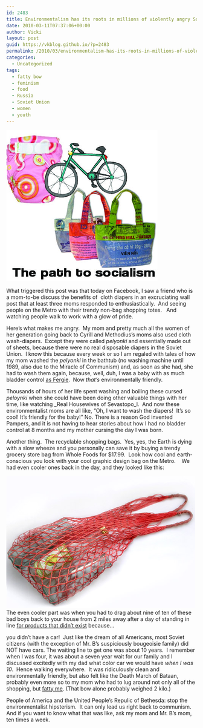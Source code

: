 ```yaml
---
id: 2483
title: Environmentalism has its roots in millions of violently angry Soviet women
date: 2010-03-11T07:37:06+00:00
author: Vicki
layout: post
guid: https://vkblog.github.io/?p=2483
permalink: /2010/03/environmentalism-has-its-roots-in-millions-of-violently-angry-soviet-women/
categories:
  - Uncategorized
tags:
  - fatty bow
  - feminism
  - food
  - Russia
  - Soviet Union
  - women
  - youth
---
```

[<img class="aligncenter size-full wp-image-2496" title="Path To Socialism" src="https://raw.githubusercontent.com/vkblog/vkblog.github.io/master/public/img/2010/03/Path-To-Socialism.jpg" alt="" width="400" height="400" />](https://raw.githubusercontent.com/vkblog/vkblog.github.io/master/public/img/2010/03/Path-To-Socialism.jpg)

What triggered this post was that today on Facebook, I saw a friend who is a mom-to-be discuss the benefits of  cloth diapers in an excruciating wall post that at least three moms responded to enthusiastically.  And seeing people on the Metro with their trendy non-bag shopping totes.   And watching people walk to work with a glow of pride.

Here&#8217;s what makes me angry.  My mom and pretty much all the women of her generation going back to Cyrill and Methodius&#8217;s moms also used cloth wash-diapers.  Except they were called _pelyonki_ and essentially made out of sheets, because there were no real disposable diapers in the Soviet Union.  I know this because every week or so I am regaled with tales of how my mom washed the _pelyonki_ in the bathtub (no washing machine until 1989, also due to the Miracle of Communism) and, as soon as she had, she had to wash them again, because, well, duh, I was a baby with as much bladder control [as Fergie](http://www.sfgate.com/cgi-bin/blogs/dailydish/detail?blogid=7&entry_id=2036).  Now _that&#8217;s_ environmentally friendly.

Thousands of hours of her life spent washing and boiling these cursed _peloynki_ when she could have been doing other valuable things with her time, like watching _Real Housewives of Sevastopo_l.  And now these environmentalist moms are all like, &#8220;Oh, I want to wash the diapers!  It&#8217;s so cool! It&#8217;s friendly for the baby!&#8221; No. There is a reason God invented Pampers, and it is not having to hear stories about how I had no bladder control at 8 months and my mother cursing the day I was born.

Another thing.  The recyclable shopping bags.  Yes, yes, the Earth is dying with a slow wheeze and you personally can save it by buying a trendy grocery store bag from Whole Foods for $17.99.  Look how cool and earth-conscious you look with your cool graphic design bag on the Metro.    We had even cooler ones back in the day, and they looked like this:

[<img class="aligncenter size-full wp-image-2489" title="8" src="https://raw.githubusercontent.com/vkblog/vkblog.github.io/master/public/img/2010/03/8.jpg" alt="" width="500" height="350" />](https://raw.githubusercontent.com/vkblog/vkblog.github.io/master/public/img/2010/03/8.jpg)The even cooler part was when you had to drag about nine of ten of these bad boys back to your house from 2 miles away after a day of standing in line [for products that didn&#8217;t exist](https://vkblog.github.io/2010/02/04/the-snowpocalypse-rains-down-calamity-and-soviet-russia-on-dc/) because&#8230;

you didn&#8217;t have a car!  Just like the dream of all Americans, most Soviet citizens (with the exception of Mr. B&#8217;s suspiciously bougeoisie family) did NOT have cars. The waiting line to get one was about 10 years.  I remember when I was four, it was about a seven year wait for our family and I discussed excitedly with my dad what color car we would have _when I was 10_.  Hence walking everywhere.  It was ridiculously clean and environmentally friendly, but also felt like the Death March of Bataan, probably even more so to my mom who had to lug around not only all of the shopping, but [fatty me](https://raw.githubusercontent.com/vkblog/vkblog.github.io/master/public/img/2009/05/mothers-001.jpg). (That bow alone probably weighed 2 kilo.)

People of America and the United People&#8217;s Repulic of Bethesda: stop the environmentalist hipsterism.  It can only lead us right back to communism.  And if you want to know what that was like, ask my mom and Mr. B&#8217;s mom, ten times a week.